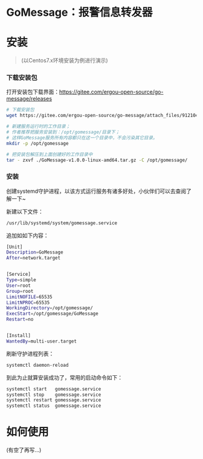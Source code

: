 # GoMessage：报警信息转发器

# 安装

> (以Centos7.x环境安装为例进行演示)

### 下载安装包

打开安装包下载界面：https://gitee.com/ergou-open-source/go-message/releases

```bash
# 下载安装包
wget https://gitee.com/ergou-open-source/go-message/attach_files/912104/download/GoMessage-v1.0.0-linux-amd64.tar.gz

# 新建服务运行时的工作目录；
# 作者推荐把服务安装到：/opt/gomessage/目录下；
# 这样GoMessage服务所有内容都只在这一个目录中，不会污染其它目录。
mkdir -p /opt/gomessage

# 把安装包解压到上面创建好的工作目录中
tar - zxvf ./GoMessage-v1.0.0-linux-amd64.tar.gz -C /opt/gomessage/
```

### 安装

创建systemd守护进程，以该方式运行服务有诸多好处，小伙伴们可以去查阅了解一下~

新建以下文件：

```bash
/usr/lib/systemd/system/gomessage.service
```

追加如如下内容：

```bash
[Unit]
Description=GoMessage
After=network.target


[Service]
Type=simple
User=root
Group=root
LimitNOFILE=65535
LimitNPROC=65535
WorkingDirectory=/opt/gomessage/
ExecStart=/opt/gomessage/GoMessage
Restart=no


[Install]
WantedBy=multi-user.target
```

刷新守护进程列表：

```bash
systemctl daemon-reload
```

到此为止就算安装成功了，常用的启动命令如下：

```bash
systemctl start   gomessage.service
systemctl stop    gomessage.service
systemctl restart gomessage.service
systemctl status  gomessage.service
```

# 如何使用

(有空了再写...)